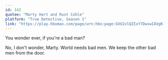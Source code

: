 ```yaml
---
id: 142
quotee: "Marty Hart and Rust Cohle"
platform: "True Detective, Season 1"
link: "https://play.hbomax.com/page/urn:hbo:page:GVU2xlQZIxY7DwvwIAVgK:type:series"
---
```


You wonder ever, if you're a bad man?

No, I don't wonder, Marty. World needs bad men. We keep the other bad men from the door.
